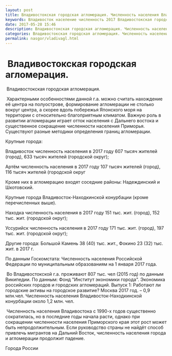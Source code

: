 ```yaml
---
layout: post
title: Владивостокская городская агломерация. Численность населения Владивостока
keywords: Владивосток население численность 2017 Владивостокская городская агломерация
date: 2017-05-28 15:46
description: Владивостокская городская агломерация. Численность населения Владивостока 2017
categories: Владивостокская городская агломерация. Численность населения Владивостока 2017
permalink: nasgor/vladivagl.html
---
```


#  Владивостокская городская агломерация.



 Владивостокская городская агломерация.



 Характерными особенностями данной г.а. можно считать нахождение её центра на полуострове, формирование агломерации не столько вокруг центра, а скорее вдоль побережья Японского моря на территории с относительно благоприятным климатом. Важную роль в развитии агломерации играет отток населения с Дальнего востока и существенное сокращение численности населения Приморья. Существуют разные методики определения границ агломерации.




Крупные города:


Владивосток численность населения в 2017 году 607 тысяч жителей (город), 633 тысяч жителей (городской округ);


Артём численность населения в 2017 году 107 тысяч жителей (город), 116 тысяч жителей (городской округ


Кроме них в агломерацию входят соседние районы: Надеждинский и Шкотовский.


Крупные города Владивосток-Находкинской конурбации (кроме перечисленных выше).


Находка численность населения в 2017 году 151 тыс. жит. (город), 152 тыс. жит. (городской округ);


Уссурийск численность населения в 2017 году 171 тыс. жит. (город), 197 тыс. жит. (городской округ);


Другие города: Большой Камень 38 (40) тыс. жит., Фокино 23 (32) тыс. жит. в 2017 г.


По данным Госкомстата: Численность населения Российской Федерации по муниципальным образованиям на 1 января 2017 года.



 Во Владивостокской г.а. проживают 807 тыс. чел (2015 год) по данным Википедии. По данным: Фонд &#34;Институт экономики города&#34;. Экономика российских городов и городских агломераций. Выпуск 1: Работают ли городские активы на городское развитие? Москва 2017 год. – 0,9 млн.чел.
Численность населения  Владивосток-Находкинской конурбации около 1,2 млн. чел.




 Численность населения Владивостока с 1990-х годов существенно сократилась, но в последние годы начала расти, однако при сокращении численности населения Приморского края этот рост может быть непродолжительным. Если руководство страны не найдёт способ привлечь мигрантов на Дальний Восток, численность населения города и агломерации продолжит падение.





Города России

		
